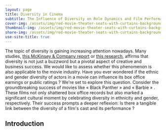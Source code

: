 ```yaml
---
layout: page
title: Diversity in Cinema
subtitle: The Influence of Diversity on Role Dynamics and Film Performance
cover-img: /assets/img/red-movie-theater-seats-with-curtains-background_1017-38388.jpg
thumbnail-img: /assets/img/red-movie-theater-seats-with-curtains-background_1017-38388.jpg
share-img: /assets/img/red-movie-theater-seats-with-curtains-background_1017-38388.jpg
use-site-title: true
---
```


The topic of diversity is gaining increasing attention nowadays. Many studies, [this McKinsey & Company report](https://www.mckinsey.com/capabilities/people-and-organizational-performance/our-insights/why-diversity-matters) or [this research](https://journals.sagepub.com/doi/abs/10.1177/0146167208328062), affirms that diversity is not just a buzzword but a pivotal aspect of creative and business success. We would like to assess whether this phenomenon is also applicable to the movie industry. Have you ever wondered if the ethnic and gender diversity of actors in a movie can influence its box office earnings or public ratings ? We're set to explore this question. 
Consider the groundbreaking success of movies like « Black Panther » and « Barbie » . These films not only shattered box office records but also marked a significant cultural moment by celebrating diversity in ethnicity and gender, respectively. Their success prompts a deeper reflexion: Is there a tangible link between the diversity of a film's cast and its performance ? 

## Introduction
